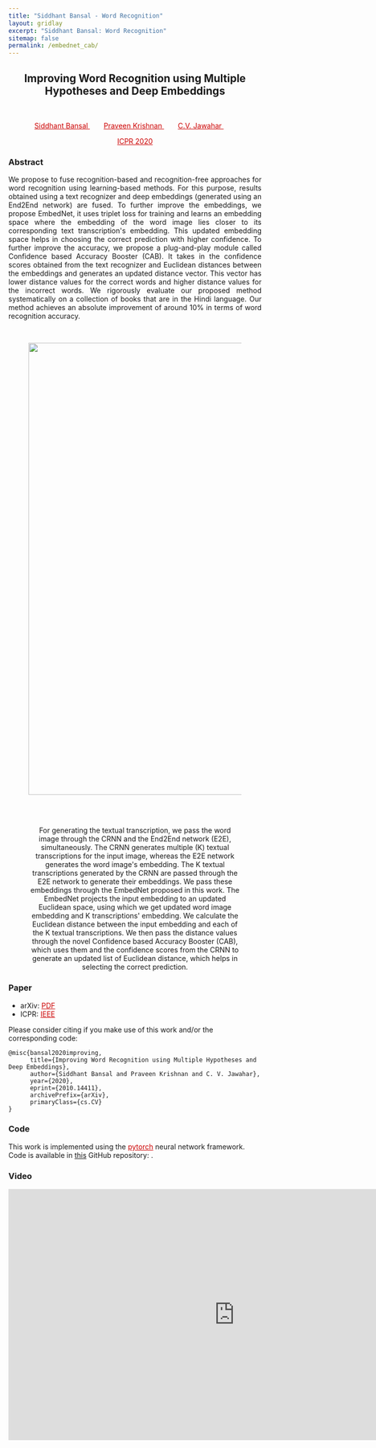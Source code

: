 ```yaml
---
title: "Siddhant Bansal - Word Recognition"
layout: gridlay
excerpt: "Siddhant Bansal: Word Recognition"
sitemap: false
permalink: /embednet_cab/
---
```


[comment]: Title
<h2 align="center"> Improving Word Recognition using Multiple Hypotheses and Deep Embeddings</h2>
<p>&nbsp;</p>

[comment]: Authors
<p style="text-align: center;">
<a href="https://sid2697.github.io" style="color: #CC0000"> Siddhant Bansal </a>
&nbsp;&nbsp;&nbsp;&nbsp;&nbsp;&nbsp;
<a href="https://kris314.github.io/" style="color: #CC0000"> Praveen Krishnan </a>
&nbsp;&nbsp;&nbsp;&nbsp;&nbsp;&nbsp;
<a href="https://faculty.iiit.ac.in/~jawahar/index.html" style="color: #CC0000"> C.V. Jawahar </a>
&nbsp;&nbsp;&nbsp;&nbsp;&nbsp;&nbsp;
</p>
<p style="text-align: center;"><a href="https://www.icpr2020.it/" style="color:#CC0000">ICPR 2020</a></p>

[comment]: Abstract
<h3> Abstract </h3>
<div style="text-align: justify">
We propose to fuse recognition-based and recognition-free approaches for word recognition using learning-based methods. 
For this purpose, results obtained using a text recognizer and deep embeddings (generated using an End2End network) are fused.
To further improve the embeddings, we propose EmbedNet, it uses triplet loss for training and learns an embedding space where the embedding of the word image lies closer to its corresponding text transcription's embedding.
This updated embedding space helps in choosing the correct prediction with higher confidence.
To further improve the accuracy, we propose a plug-and-play module called Confidence based Accuracy Booster (CAB). 
It takes in the confidence scores obtained from the text recognizer and Euclidean distances between the embeddings and generates an updated distance vector.
This vector has lower distance values for the correct words and higher distance values for the incorrect words.
We rigorously evaluate our proposed method systematically on a collection of books that are in the Hindi language.
Our method achieves an absolute improvement of around 10% in terms of word recognition accuracy.
</div>
<p>&nbsp;</p>
<center>
<figure>
		<div id="projectid">
    <img src="{{ site.url }}{{ site.baseurl }}/images/projectpic/EmbedNet_ProcessFlow.jpg" width="900px" />
		</div>
		<br />
    <p>&nbsp;</p>
    <figcaption>
        For generating the textual transcription, we pass the word image through the CRNN and the End2End network (E2E), simultaneously.
        The CRNN generates multiple (K) textual transcriptions for the input image, whereas the E2E network generates the word image's embedding.
        The K textual transcriptions generated by the CRNN are passed through the E2E network to generate their embeddings.
        We pass these embeddings through the EmbedNet proposed in this work.
        The EmbedNet projects the input embedding to an updated Euclidean space, using which we get updated word image embedding and K transcriptions' embedding.
        We calculate the Euclidean distance between the input embedding and each of the K textual transcriptions.
        We then pass the distance values through the novel Confidence based Accuracy Booster (CAB), which uses them and the confidence scores from the CRNN to generate an updated list of Euclidean distance, which helps in selecting the correct prediction.
    </figcaption>
</figure>
</center>

[comment]: Paper
<h3> Paper </h3>

- arXiv: <a href="https://arxiv.org/pdf/2010.14411.pdf" style="color: #CC0000">PDF</a>
- ICPR: <a href="https://ieeexplore.ieee.org/abstract/document/9412417" style="color: #CC0000">IEEE</a>

Please consider citing if you make use of this work and/or the corresponding code:

```
@misc{bansal2020improving,
      title={Improving Word Recognition using Multiple Hypotheses and Deep Embeddings}, 
      author={Siddhant Bansal and Praveen Krishnan and C. V. Jawahar},
      year={2020},
      eprint={2010.14411},
      archivePrefix={arXiv},
      primaryClass={cs.CV}
}
```

[comment]: Code
<h3> Code </h3>
This work is implemented using the <a href="https://pytorch.org/" style="color: #CC0000">pytorch</a> neural network framework. Code is available in <a href="https://github.com/Sid2697/Word-recognition-EmbedNet-CAB">this</a> GitHub repository:
<a href="" style="color: #CC0000"></a>.

[comment]: Video
<h3> Video </h3>
<center>
<iframe width="900" height="500" src="https://www.youtube.com/embed/T_TYL-_HpbY" frameborder="0" allow="autoplay; encrypted-media" allowfullscreen></iframe>
</center>

<p>&nbsp;</p>
<p>&nbsp;</p>
